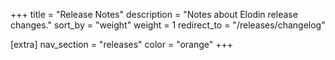 +++
title = "Release Notes"
description = "Notes about Elodin release changes."
sort_by = "weight"
weight = 1
redirect_to = "/releases/changelog"

[extra]
nav_section = "releases"
color = "orange"
+++
